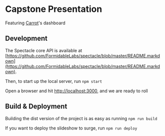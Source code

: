 # Capstone Presentation

Featuring [Carrot](http://carrot.is)'s dashboard

## Development

The Spectacle core API is available at [https://github.com/FormidableLabs/spectacle/blob/master/README.markdown](https://github.com/FormidableLabs/spectacle/blob/master/README.markdown).

Then, to start up the local server, run `npm start`

Open a browser and hit [http://localhost:3000](http://localhost:3000), and we are ready to roll

## Build & Deployment

Building the dist version of the project is as easy as running `npm run build`

If you want to deploy the slideshow to surge, run `npm run deploy`
